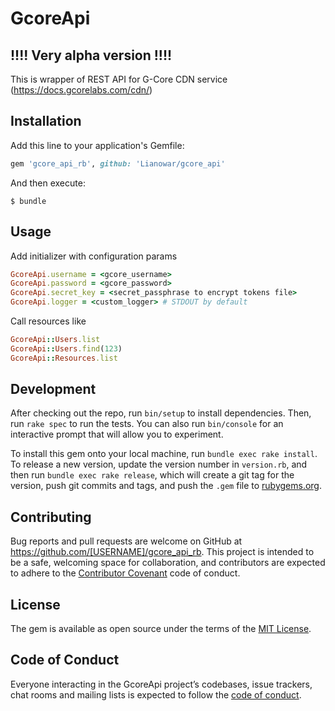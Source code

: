 # GcoreApi
## !!!! Very alpha version !!!!
This is wrapper of REST API for G-Core CDN service (https://docs.gcorelabs.com/cdn/)
## Installation

Add this line to your application's Gemfile:

```ruby
gem 'gcore_api_rb', github: 'Lianowar/gcore_api'
```
And then execute:

    $ bundle
## Usage

Add initializer with configuration params
```ruby
GcoreApi.username = <gcore_username>
GcoreApi.password = <gcore_password>
GcoreApi.secret_key = <secret_passphrase to encrypt tokens file>
GcoreApi.logger = <custom_logger> # STDOUT by default
```

Call resources like
```ruby
GcoreApi::Users.list
GcoreApi::Users.find(123)
GcoreApi::Resources.list
```

## Development

After checking out the repo, run `bin/setup` to install dependencies. Then, run `rake spec` to run the tests. You can also run `bin/console` for an interactive prompt that will allow you to experiment.

To install this gem onto your local machine, run `bundle exec rake install`. To release a new version, update the version number in `version.rb`, and then run `bundle exec rake release`, which will create a git tag for the version, push git commits and tags, and push the `.gem` file to [rubygems.org](https://rubygems.org).

## Contributing

Bug reports and pull requests are welcome on GitHub at https://github.com/[USERNAME]/gcore_api_rb. This project is intended to be a safe, welcoming space for collaboration, and contributors are expected to adhere to the [Contributor Covenant](http://contributor-covenant.org) code of conduct.

## License

The gem is available as open source under the terms of the [MIT License](https://opensource.org/licenses/MIT).

## Code of Conduct

Everyone interacting in the GcoreApi project’s codebases, issue trackers, chat rooms and mailing lists is expected to follow the [code of conduct](https://github.com/Lianowar/gcore_api/blob/master/CODE_OF_CONDUCT.md).
